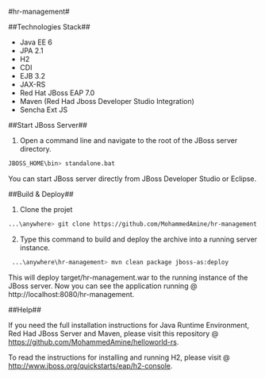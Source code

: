 #hr-management#

##Technologies Stack##

 - Java EE 6
 - JPA 2.1
 - H2
 - CDI
 - EJB 3.2
 - JAX-RS
 - Red Hat JBoss EAP 7.0
 - Maven (Red Had Jboss Developer Studio Integration)
 - Sencha Ext JS


##Start JBoss Server##

1. Open a command line and navigate to the root of the JBoss server directory.

```bash
JBOSS_HOME\bin> standalone.bat
```

You can start JBoss server directly from JBoss Developer Studio or Eclipse.

##Build & Deploy##

1. Clone the projet

```bash
...\anywhere> git clone https://github.com/MohammedAmine/hr-management.git
```

2. Type this command to build and deploy the archive into a running server instance.

```bash
 ...\anywhere\hr-management> mvn clean package jboss-as:deploy
 ```

This will deploy target/hr-management.war to the running instance of the JBoss server.
Now you can see the application running @ http://localhost:8080/hr-management.

##Help##

If you need the full installation instructions for Java Runtime Environment, Red Had JBoss Server and Maven, please visit this repository @ https://github.com/MohammedAmine/helloworld-rs.

To read the instructions for installing and running H2, please visit @ http://www.jboss.org/quickstarts/eap/h2-console.
